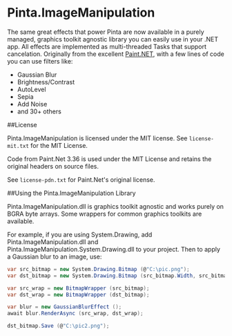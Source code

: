 Pinta.ImageManipulation
=======================

The same great effects that power Pinta are now available in a purely managed, graphics toolkit agnostic library you can easily use in your .NET app.  All effects are implemented as multi-threaded Tasks that support cancelation.  Originally from the excellent [Paint.NET](http://www.getpaint.net/), with a few lines of code you can use filters like:

- Gaussian Blur
- Brightness/Contrast
- AutoLevel
- Sepia
- Add Noise
- and 30+ others

##License

Pinta.ImageManipulation is licensed under the MIT license.
See `license-mit.txt` for the MIT License.

Code from Paint.Net 3.36 is used under the MIT License and retains the
original headers on source files.

See `license-pdn.txt` for Paint.Net's original license.

##Using the Pinta.ImageManipulation Library

Pinta.ImageManipulation.dll is graphics toolkit agnostic and works purely on BGRA byte arrays.  Some wrappers for common graphics toolkits are available.

For example, if you are using System.Drawing, add Pinta.ImageManipulation.dll and Pinta.ImageManipulation.System.Drawing.dll to your project.  Then to apply a Gaussian blur to an image, use:

```csharp
var src_bitmap = new System.Drawing.Bitmap (@"C:\pic.png");
var dst_bitmap = new System.Drawing.Bitmap (src_bitmap.Width, src_bitmap.Height);

var src_wrap = new BitmapWrapper (src_bitmap);
var dst_wrap = new BitmapWrapper (dst_bitmap);

var blur = new GaussianBlurEffect ();
await blur.RenderAsync (src_wrap, dst_wrap);

dst_bitmap.Save (@"C:\pic2.png");
```